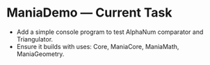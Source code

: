 # ManiaDemo — Current Task

- Add a simple console program to test AlphaNum comparator and Triangulator.
- Ensure it builds with uses: Core, ManiaCore, ManiaMath, ManiaGeometry.

